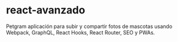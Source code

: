 # react-avanzado
Petgram aplicación para subir y compartir fotos de mascotas usando Webpack, GraphQL, React Hooks, React Router, SEO y PWAs.

